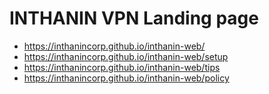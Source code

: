 # INTHANIN VPN Landing page
- https://inthanincorp.github.io/inthanin-web/
- https://inthanincorp.github.io/inthanin-web/setup
- https://inthanincorp.github.io/inthanin-web/tips
- https://inthanincorp.github.io/inthanin-web/policy